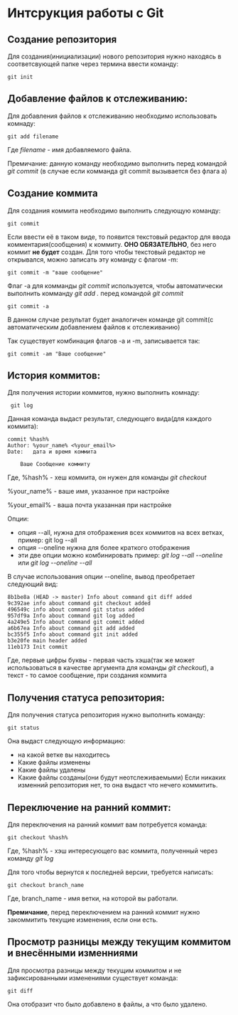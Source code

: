 # **Интсрукция работы с Git**
## Создание репозитория
Для создания(инициализации) нового репозитория нужно находясь в соответсвующей папке через термина ввести команду:

    git init

## Добавление файлов к отслеживанию:
Для добавления файлов к отслеживанию необходимо использовать комнаду:

    git add filename

Где *filename* - имя добавляемого файла.

Премичание: данную команду необходимо выполнить перед командой *git commit* (в случае если комманда git commit вызывается без флага a)
## Создание коммита
Для создания коммита необходимо выполнить следующую команду:

    git commit
Если ввести её в таком виде, то появится текстовый редактор для ввода комментария(сообщения) к коммиту. **ОНО ОБЯЗАТЕЛЬНО**, без него коммит **не будет** создан.
Для того чтобы текстовый редактор не открывался, можно записать эту команду с флагом -m:

    git commit -m "ваше сообщение"
Флаг -a для комманды *git commit* используется, чтобы автоматически выполнить комманду *git add .* перед командой *git commit*
    
    git commit -a 

В данном случае результат будет аналогичен команде git commit(с автоматическим добавлением файлов к отслеживанию)

Так существует комбинация флагов -a и -m, записывается так:
    
    git commit -am "Ваше сообщение"

## История коммитов:
Для получения истории коммитов, нужно выполнить комнаду:
    
     git log

Данная команда выдаст результат, следующего вида(для каждого коммита):

    commit %hash%
    Author: %your_name% <%your_email%>
    Date:   дата и время коммита

        Ваше Сообщение коммиту

Где, %hash% - хеш коммита, он нужен для команды *git checkout*

%your_name% - ваше имя, указанное при настройке

%your_email% - ваша почта указанная при настройке

Опции:
* опция --all, нужна для отображения всех коммитов на всех ветках, пример:
    git log --all
* опция --oneline нужна для более краткого отображения
* эти две опции можно комбинировать пример: *git log --all --oneline* или *git log --oneline --all*

В случае использования опции --oneline, вывод преобретает следующий вид:

    8b1be8a (HEAD -> master) Info about command git diff added
    9c392ae info about command git checkout added
    496549c info about command git status added
    957df9a Info about command git log added
    4a249e5 Info about command git commit added
    a6b67ea Info about command git add added
    bc355f5 Info about command git init added
    b3e20fe main header added
    11eb173 Init commit
Где, первые цифры буквы - первая часть хэша(так же может использоваться в качестве аргумента для команды *git checkout*), а текст - то самое сообщение, при создания коммита
## Получения статуса репозитория:
Для получения статуса репозитория нужно выполнить команду:

    git status
Она выдаст следующую информацию:
* на какой ветке вы находитесь
* Какие файлы изменены
* Какие файлы удалены
* Какие файлы созданы(они будут неотслеживаемыми)
Если никаких изменний репозитория нет, то она выдаст что нечего коммитить.
## Переключение на ранний коммит:
Для переключения на ранний коммит вам потребуется команда:
  
    git checkout %hash%
  
  Где, %hash% - хэш интересующего вас коммита, полученный через команду *git log*

Для того чтобы вернутся к последней версии, требуется написать:

    git checkout branch_name

Где, branch_name - имя ветки, на которой вы работали.

**Премичание**, перед переключением на ранний коммит нужно закоммитить текущие изменения, если они есть.
## Просмотр разницы между текущим коммитом и внесёнными изменниями
Для просмотра разницы между текущим коммитом и не зафиксированными изменениями существует команда:

    git diff

Она отобразит что было добавлено в файлы, а что было удалено.
